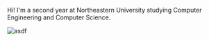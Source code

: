 Hi! I'm a second year at Northeastern University studying Computer Engineering and Computer Science.

![asdf](https://i.imgur.com/eHydWD3.png)

